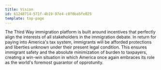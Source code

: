 ```yaml
---
title: Vision
id: 61248714-571f-4b19-97e4-c8f0ba5fe025
template: top-page
---
```

The Third Way immigration platform is built around incentives that perfectly align the interests of all stakeholders in the immigration debate. In return for paying into America's tax system, immigrants will be afforded protections and liberties unknown under their present legal condition. This ensures immigrant safety and the absolute minimization of burden to taxpayers, creating a win-win situation in which America once again embraces its role as the world's foremost guarantor of opprotunity. 